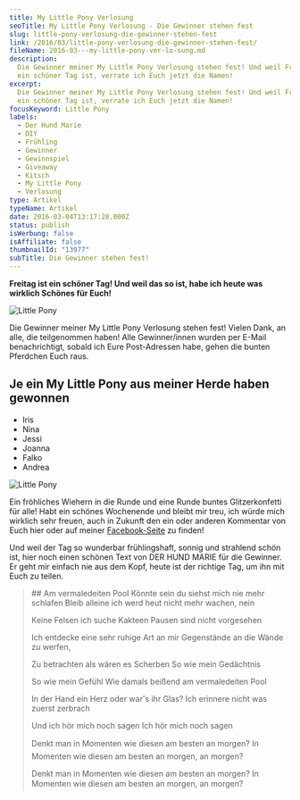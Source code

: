 ```yaml
---
title: My Little Pony Ver­lo­sung
seoTitle: My Little Pony Verlosung - Die Gewinner stehen fest
slug: little-pony-verlosung-die-gewinner-stehen-fest
link: /2016/03/little-pony-verlosung-die-gewinner-stehen-fest/
fileName: 2016-03---my-little-pony-ver-lo-sung.md
description:
  Die Gewinner meiner My Little Pony Verlosung stehen fest! Und weil Freitag so
  ein schöner Tag ist, verrate ich Euch jetzt die Namen!
excerpt:
  Die Gewinner meiner My Little Pony Verlosung stehen fest! Und weil Freitag so
  ein schöner Tag ist, verrate ich Euch jetzt die Namen!
focusKeyword: Little Pony
labels:
  - Der Hund Marie
  - DIY
  - Frühling
  - Gewinner
  - Gewinnspiel
  - Giveaway
  - Kitsch
  - My Little Pony
  - Verlosung
type: Artikel
typeName: Artikel
date: 2016-03-04T13:17:28.000Z
status: publish
isWerbung: false
isAffiliate: false
thumbnailId: "13977"
subTitle: Die Ge­win­ner stehen fest!
---
```


<strong>Freitag ist ein schöner Tag! Und weil das so ist, habe ich heute was
wirklich Schönes für Euch!</strong>

![Little Pony](http://cardamonchai.com/wp-content/uploads/2016/03/24988699312_08b4c7bf9e_z-640x427.jpg "My Little Pony aus meiner Herde")

Die Gewinner meiner My Little Pony Verlosung stehen fest! Vielen Dank, an alle,
die teilgenommen haben! Alle Gewinner/innen wurden per E-Mail benachrichtigt,
sobald ich Eure Post-Adressen habe, gehen die bunten Pferdchen Euch raus.

## Je ein My Little Pony aus meiner Herde haben gewonnen

<ul>
    <li>Iris</li>
    <li>Nina</li>
    <li>Jessi</li>
    <li>Joanna</li>
    <li>Falko</li>
    <li>Andrea</li>
</ul>

![Little Pony](http://cardamonchai.com/wp-content/uploads/2016/03/25106861825_c9218b0139_z-640x427.jpg "Schon bald in einem neuen Zuhause")

Ein fröhliches Wiehern in die Runde und eine Runde buntes Glitzerkonfetti für
alle! Habt ein schönes Wochenende und bleibt mir treu, ich würde mich wirklich
sehr freuen, auch in Zukunft den ein oder anderen Kommentar von Euch hier oder
auf meiner [Facebook-Seite](http://www.facebook.com/cardamonchai) zu finden!

Und weil der Tag so wunderbar frühlingshaft, sonnig und strahlend schön ist,
hier noch einen schönen Text von DER HUND MARIE für die Gewinner. Er geht mir
einfach nie aus dem Kopf, heute ist der richtige Tag, um ihn mit Euch zu teilen.

<blockquote>
## Am vermaledeiten Pool
Könnte sein du siehst mich nie mehr schlafen
Bleib alleine ich werd heut nicht mehr wachen, nein

Keine Felsen ich suche Kakteen Pausen sind nicht vorgesehen

Ich entdecke eine sehr ruhige Art an mir Gegenstände an die Wände zu werfen,

Zu betrachten als wären es Scherben So wie mein Gedächtnis

So wie mein Gefühl Wie damals beißend am vermaledeiten Pool

In der Hand ein Herz oder war's ihr Glas? Ich erinnere nicht was zuerst zerbrach

Und ich hör mich noch sagen Ich hör mich noch sagen

Denkt man in Momenten wie diesen am besten an morgen? In Momenten wie diesen am
besten an morgen, an morgen?

Denkt man in Momenten wie diesen am besten an morgen? In Momenten wie diesen am
besten an morgen, an morgen?</blockquote>
